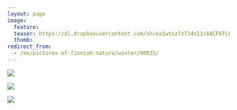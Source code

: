 ```yaml
---
layout: page
image:
  feature:
  teaser: https://dl.dropboxusercontent.com/sh/ea1wtnz7z734o12/AACF6TL6vAM_BCAKqhKz_RjPa/luontokuvat/talvi/DS40827-245px.jpg
  thumb:
redirect_from:
  - /en/pictures-of-finnish-nature/winter/00035/
---
```


[![](https://dl.dropboxusercontent.com/sh/ea1wtnz7z734o12/AAB11QCmS7zePVGKOX_XzWLVa/luontokuvat/talvi/DS40822-800px.jpg)](https://dl.dropboxusercontent.com/sh/ea1wtnz7z734o12/AAC-XeNltH77TJfYBO9nu-Qha/luontokuvat/talvi/DS40822.jpg)

[![](https://dl.dropboxusercontent.com/sh/ea1wtnz7z734o12/AAB99WF8NhDYKbuDQpVCU0kna/luontokuvat/talvi/DS40825-800px.jpg)](https://dl.dropboxusercontent.com/sh/ea1wtnz7z734o12/AAATpikYfS25oo_NGk5Ns_Hla/luontokuvat/talvi/DS40825.jpg)

[![](https://dl.dropboxusercontent.com/sh/ea1wtnz7z734o12/AABB68mMWLA1IYtiW35ZWQcca/luontokuvat/talvi/DS40827-800px.jpg)](https://dl.dropboxusercontent.com/sh/ea1wtnz7z734o12/AAA-j4vhOFYgfRAubvIK8kYta/luontokuvat/talvi/DS40827.jpg)
